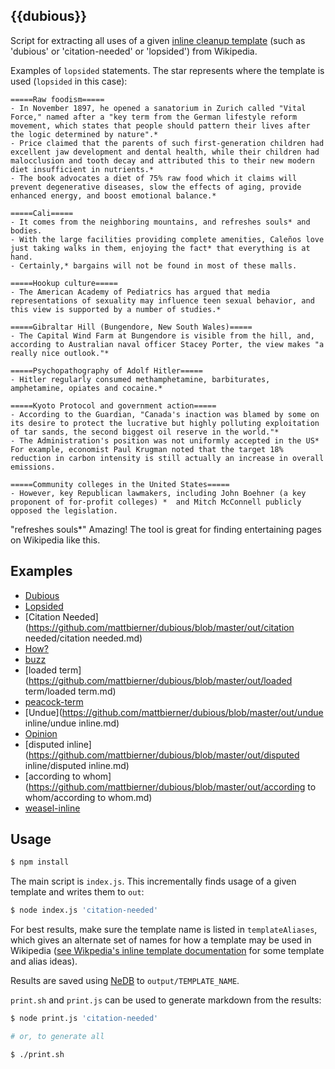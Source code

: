## {{dubious}}

Script for extracting all uses of a given [inline cleanup template][inline] (such as 'dubious' or 'citation-needed' or 'lopsided') from Wikipedia.

Examples of `lopsided` statements. The star represents where the template is used (`lopsided` in this case):

```
=====Raw foodism=====
- In November 1897, he opened a sanatorium in Zurich called "Vital Force," named after a "key term from the German lifestyle reform movement, which states that people should pattern their lives after the logic determined by nature".*
- Price claimed that the parents of such first-generation children had excellent jaw development and dental health, while their children had malocclusion and tooth decay and attributed this to their new modern diet insufficient in nutrients.*
- The book advocates a diet of 75% raw food which it claims will prevent degenerative diseases, slow the effects of aging, provide enhanced energy, and boost emotional balance.*

=====Cali=====
- It comes from the neighboring mountains, and refreshes souls* and bodies.
- With the large facilities providing complete amenities, Caleños love just taking walks in them, enjoying the fact* that everything is at hand.
- Certainly,* bargains will not be found in most of these malls.

=====Hookup culture=====
- The American Academy of Pediatrics has argued that media representations of sexuality may influence teen sexual behavior, and this view is supported by a number of studies.*

=====Gibraltar Hill (Bungendore, New South Wales)=====
- The Capital Wind Farm at Bungendore is visible from the hill, and, according to Australian naval officer Stacey Porter, the view makes "a really nice outlook."*

=====Psychopathography of Adolf Hitler=====
- Hitler regularly consumed methamphetamine, barbiturates, amphetamine, opiates and cocaine.*

=====Kyoto Protocol and government action=====
- According to the Guardian, "Canada's inaction was blamed by some on its desire to protect the lucrative but highly polluting exploitation of tar sands, the second biggest oil reserve in the world."*
- The Administration's position was not uniformly accepted in the US* For example, economist Paul Krugman noted that the target 18% reduction in carbon intensity is still actually an increase in overall emissions.

=====Community colleges in the United States=====
- However, key Republican lawmakers, including John Boehner (a key proponent of for-profit colleges) *  and Mitch McConnell publicly opposed the legislation.
```

"refreshes souls*" Amazing! The tool is great for finding entertaining pages on Wikipedia like this.

## Examples

* [Dubious](https://github.com/mattbierner/dubious/blob/master/out/dubious/dubious.md)
* [Lopsided](https://github.com/mattbierner/dubious/blob/master/out/lopsided/lopsided.md)
* [Citation Needed](https://github.com/mattbierner/dubious/blob/master/out/citation needed/citation needed.md)
* [How?](https://github.com/mattbierner/dubious/blob/master/out/how/how.md)
* [buzz](https://github.com/mattbierner/dubious/blob/master/out/buzz/buzz.md)
* [loaded term](https://github.com/mattbierner/dubious/blob/master/out/loaded term/loaded term.md)
* [peacock-term](https://github.com/mattbierner/dubious/blob/master/out/peacock-term/peacock-term.md)
* [Undue](https://github.com/mattbierner/dubious/blob/master/out/undue inline/undue inline.md)
* [Opinion](https://github.com/mattbierner/dubious/blob/master/out/opinion/opinion.md)
* [disputed inline](https://github.com/mattbierner/dubious/blob/master/out/disputed inline/disputed inline.md)
* [according to whom](https://github.com/mattbierner/dubious/blob/master/out/according to whom/according to whom.md)
* [weasel-inline](https://github.com/mattbierner/dubious/blob/master/out/weasel-inline/weasel-inline.md)

## Usage

```bash
$ npm install
```

The main script is `index.js`. This incrementally finds usage of a given template and writes them to `out`:

```bash
$ node index.js 'citation-needed'
```

For best results, make sure the template name is listed in `templateAliases`, which gives an alternate set of names for how a template may be used in Wikipedia ([see Wikpedia's inline template documentation][inline] for some template and alias ideas).

Results are saved using [NeDB][nedb] to `output/TEMPLATE_NAME`.

`print.sh` and `print.js` can be used to generate markdown from the results:

```bash
$ node print.js 'citation-needed'

# or, to generate all

$ ./print.sh
```

[inline]: https://en.wikipedia.org/wiki/Category:Inline_cleanup_templates
[search_api]: https://www.mediawiki.org/wiki/API:Search

[nedb]: https://github.com/louischatriot/nedb